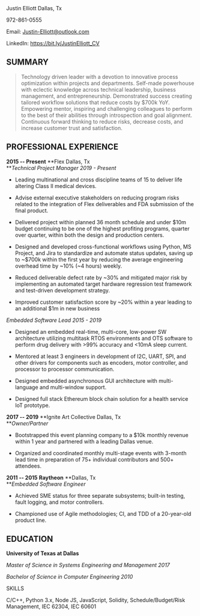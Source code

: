 
<div class="begin-examples"></div>
Justin Elliott
Dallas, Tx
<div class="begin-examples"></div>

972-861-0555

Email: <Justin-Elliott@outlook.com>

LinkedIn: <https://bit.ly/JustinElliott_CV>

## SUMMARY

> Technology driven leader with a devotion to innovative process optimization within projects and departments. Self-made powerhouse with eclectic knowledge across technical leadership, business management, and entrepreneurship. Demonstrated success creating tailored workflow solutions that reduce costs by \$700k YoY. Empowering mentor, inspiring and challenging colleagues to perform to the best of their abilities through introspection and goal alignment. Continuous forward thinking to reduce risks, decrease costs, and increase customer trust and satisfaction.

## PROFESSIONAL EXPERIENCE

**2015 -- Present** **Flex Dallas, Tx\
***Technical Project Manager 2019 - Present*

-   Leading multinational and cross discipline teams of 15 to deliver life altering Class II medical devices.

-   Advise external executive stakeholders on reducing program risks related to the integration of Flex deliverables and FDA submission of the final product.

-   Delivered project within planned 36 month schedule and under \$10m budget continuing to be one of the highest profiting programs, quarter over quarter, within both the design and production centers.

-   Designed and developed cross-functional workflows using Python, MS Project, and Jira to standardize and automate status updates, saving up to \~\$700k within the first year by reducing the average engineering overhead time by \~10% (\~4 hours) weekly.

-   Reduced deliverable defect rate by \~30% and mitigated major risk by implementing an automated target hardware regression test framework and test-driven development strategy.

- Improved customer satisfaction score by \~20% within a year leading to an additional \$1m in new business

*Embedded Software Lead 2015 - 2019*

-   Designed an embedded real-time, multi-core, low-power SW architecture utilizing multitask RTOS environments and OTS software to perform drug delivery with \>99% accuracy and \<10mA sleep current.

-   Mentored at least 3 engineers in development of I2C, UART, SPI, and other drivers for components such as encoders, motor controller, and processor to processor communication.

-   Designed embedded asynchronous GUI architecture with multi-language and multi-window support.

-   Designed full stack Ethereum block chain solution for a health service IoT prototype.

**2017 -- 2019** **Ignite Art Collective Dallas, Tx\
***Owner/Partner*

-   Bootstrapped this event planning company to a \$10k monthly revenue within 1 year and partnered with a leading Dallas venue.

-   Organized and coordinated monthly multi-stage events with 3-month lead time in preparation of 75+ individual contributors and 500+ attendees.

**2011 -- 2015** **Raytheon** **Dallas, Tx\
***Embedded Software Engineer*

-   Achieved SME status for three separate subsystems; built-in testing, fault logging, and motor controllers.

-   Championed use of Agile methodologies; CI, and TDD of a 20-year-old product line.

## EDUCATION

**University of Texas at Dallas**

*Master of Science in Systems Engineering and Management 2017*

*Bachelor of Science in Computer Engineering 2010*

SKILLS

C/C++, Python 3.x, Node JS, JavaScript, Solidity, Schedule/Budget/Risk Management, IEC 62304, IEC 60601
